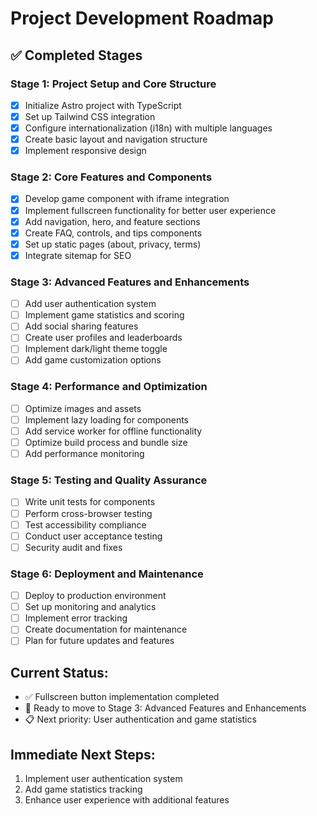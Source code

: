 # Project Development Roadmap

## ✅ Completed Stages

### Stage 1: Project Setup and Core Structure
- [x] Initialize Astro project with TypeScript
- [x] Set up Tailwind CSS integration
- [x] Configure internationalization (i18n) with multiple languages
- [x] Create basic layout and navigation structure
- [x] Implement responsive design

### Stage 2: Core Features and Components
- [x] Develop game component with iframe integration
- [x] Implement fullscreen functionality for better user experience
- [x] Add navigation, hero, and feature sections
- [x] Create FAQ, controls, and tips components
- [x] Set up static pages (about, privacy, terms)
- [x] Integrate sitemap for SEO

### Stage 3: Advanced Features and Enhancements
- [ ] Add user authentication system
- [ ] Implement game statistics and scoring
- [ ] Add social sharing features
- [ ] Create user profiles and leaderboards
- [ ] Implement dark/light theme toggle
- [ ] Add game customization options

### Stage 4: Performance and Optimization
- [ ] Optimize images and assets
- [ ] Implement lazy loading for components
- [ ] Add service worker for offline functionality
- [ ] Optimize build process and bundle size
- [ ] Add performance monitoring

### Stage 5: Testing and Quality Assurance
- [ ] Write unit tests for components
- [ ] Perform cross-browser testing
- [ ] Test accessibility compliance
- [ ] Conduct user acceptance testing
- [ ] Security audit and fixes

### Stage 6: Deployment and Maintenance
- [ ] Deploy to production environment
- [ ] Set up monitoring and analytics
- [ ] Implement error tracking
- [ ] Create documentation for maintenance
- [ ] Plan for future updates and features

## Current Status:
- ✅ Fullscreen button implementation completed
- 🔄 Ready to move to Stage 3: Advanced Features and Enhancements
- 📋 Next priority: User authentication and game statistics

## Immediate Next Steps:
1. Implement user authentication system
2. Add game statistics tracking
3. Enhance user experience with additional features
